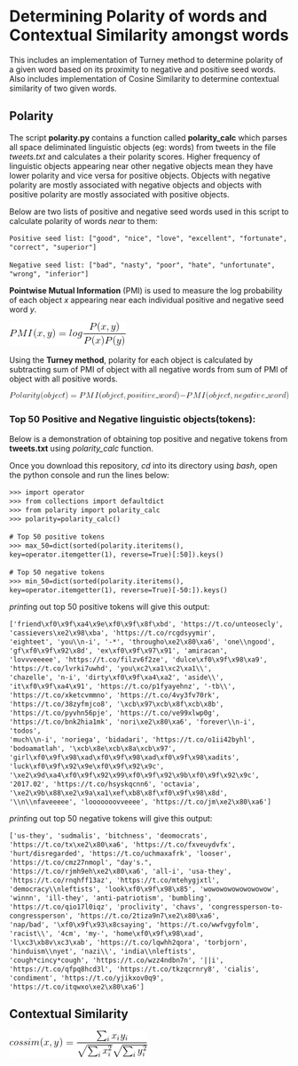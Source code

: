 # Determining Polarity of words and Contextual Similarity amongst words

This includes an implementation of Turney method to determine polarity of a given word based on its proximity to negative and
positive seed words. Also includes implementation of Cosine Similarity to determine contextual similarity of two given words.

## Polarity

The script **polarity.py** contains a function called **polarity_calc** which parses all space deliminated linguistic objects (eg: words) from tweets in the file *tweets.txt* and calculates a their polarity scores. Higher frequency of linguistic objects appearing near other negative objects mean they have lower polarity and vice versa for positive objects. Objects with negative polarity are mostly associated with negative objects and objects with positive polarity are mostly associated with positive objects.

Below are two lists of positive and negative seed words used in this script to calculate polarity of words *near* to them:
```
Positive seed list: ["good", "nice", "love", "excellent", "fortunate", "correct", "superior"]

Negative seed list: ["bad", "nasty", "poor", "hate", "unfortunate", "wrong", "inferior"]

```
**Pointwise Mutual Information** (PMI) is used to measure the log probability of each object *x* appearing near each individual positive and negative seed word *y*.

![Image](https://raw.githubusercontent.com/Tapojit/Polarity-of-words-and-contextual-similarity/master/PMI.png)

Using the **Turney method**, polarity for each object is calculated by subtracting sum of PMI of object with all negative words from sum of PMI of object with all positive words.

![Image](https://raw.githubusercontent.com/Tapojit/Polarity-of-words-and-contextual-similarity/master/polarity.png)

### Top 50 Positive and Negative linguistic objects(tokens):

Below is a demonstration of obtaining top positive and negative tokens from **tweets.txt** using *polarity_calc* function. 

Once you download this repository, *cd* into its directory using *bash*, open the python console and run the lines below:

```
>>> import operator
>>> from collections import defaultdict
>>> from polarity import polarity_calc
>>> polarity=polarity_calc()

# Top 50 positive tokens
>>> max_50=dict(sorted(polarity.iteritems(), key=operator.itemgetter(1), reverse=True)[:50]).keys()

# Top 50 negative tokens
>>> min_50=dict(sorted(polarity.iteritems(), key=operator.itemgetter(1), reverse=True)[-50:]).keys()

```
*print*ing out top 50 positive tokens will give this output:

```
['friend\xf0\x9f\xa4\x9e\xf0\x9f\x8f\xbd', 'https://t.co/unteosecly', 'cassievers\xe2\x98\xba', 'https://t.co/rcgdsyymir',
'eighteet', 'you\\n-i', '-*', 'througho\xe2\x80\xa6', 'one\\ngood', 'gf\xf0\x9f\x92\x8d', 'ex\xf0\x9f\x97\x91', 'amiracan', 
'lovvveeeee', 'https://t.co/filzv6f2ze', 'dulce\xf0\x9f\x98\xa9', 'https://t.co/lvrki7uwhd', 'you\xc2\xa1\xc2\xa1\\', 
'chazelle', 'n-i', 'dirty\xf0\x9f\xa4\xa2', 'aside\\', 'it\xf0\x9f\xa4\x91', 'https://t.co/p1fyayehnz', '-tb\\', 
'https://t.co/xketcvmmno', 'https://t.co/4vy3fv70rk', 'https://t.co/38zyfmjco8', '\xcb\x97\xcb\x8f\xcb\x8b', 
'https://t.co/pyvhn56pje', 'https://t.co/ve99xlwp0g', 'https://t.co/bnk2hia1mk', 'nori\xe2\x80\xa6', 'forever\\n-i', 'todos', 
'much\\n-i', 'noriega', 'bidadari', 'https://t.co/o1ii42byhl', 'bodoamatlah', '\xcb\x8e\xcb\x8a\xcb\x97', 
'girl\xf0\x9f\x98\xad\xf0\x9f\x98\xad\xf0\x9f\x98\xadits', 'luck\xf0\x9f\x92\x9e\xf0\x9f\x92\x9c', 
'\xe2\x9d\xa4\xf0\x9f\x92\x99\xf0\x9f\x92\x9b\xf0\x9f\x92\x9c', '2017.02', 'https://t.co/hsyskqcnn6', 'octavia', 
'\xe2\x9b\x88\xe2\x9a\xa1\xef\xb8\x8f\xf0\x9f\x98\x8d', '\\n\\nfaveeeee', 'looooooovveeee', 'https://t.co/jm\xe2\x80\xa6'] 

```
*print*ing out top 50 negative tokens will give this output:

```
['us-they', 'sudmalis', 'bitchness', 'deomocrats', 'https://t.co/tx\xe2\x80\xa6', 'https://t.co/fxveuydvfx', 
'hurt/disregarded', 'https://t.co/uchmaxafrk', 'looser', 'https://t.co/cmz27nmopl', "day's.", 
'https://t.co/rjmh9eh\xe2\x80\xa6', 'all-i', 'usa-they', 'https://t.co/rnqhff13az', 'https://t.co/mtehygjxtl', 
'democracy\\nleftists', 'look\xf0\x9f\x98\x85', 'wowowowowowowowow', 'winnn', 'ill-they', 'anti-patriotism', 'bumbling', 
'https://t.co/qio17l0iqz', 'proclivity', 'chavs', 'congressperson-to-congressperson', 'https://t.co/2tiza9n7\xe2\x80\xa6', 
'nap/bad', '\xf0\x9f\x93\x8csaying', 'https://t.co/wwfvgyfolm', 'racist\\', '4cm', 'my-', 'home\xf0\x9f\x98\xad', 
'l\xc3\xb8v\xc3\xab', 'https://t.co/lqwhh2qora', 'torbjorn', 'hinduism\\nyet', 'nazi\\', 'india\\nleftists', 
'cough*cincy*cough', 'https://t.co/wzz4ndbn7n', '||i', 'https://t.co/qfpq8hcd3l', 'https://t.co/tkzqcrnry8', 'cialis', 
'condiment', 'https://t.co/yjikxov0q9', 'https://t.co/itqwxo\xe2\x80\xa6']

```

## Contextual Similarity

![Image](https://raw.githubusercontent.com/Tapojit/Polarity-of-words-and-contextual-similarity/master/COSSIM.png)
